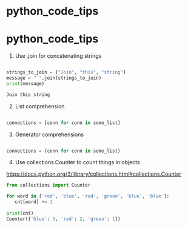 # python_code_tips

# python_code_tips

1. Use .join for concatenating strings
```python

strings_to_join = ["Join", "this", "string"]
message = " ".join(strings_to_join)
print(message)

Join this string
```

2. List comprehension
```python

connections = [conn for conn in some_list]
```

3. Generator comprehensions
```python

connections = (conn for conn in some_list)
```

4. Use collections.Counter to count things in objects

https://docs.python.org/3/library/collections.html#collections.Counter

```python
from collections import Counter

for word in ['red', 'blue', 'red', 'green', 'blue', 'blue']:
   cnt[word] += 1
   
print(cnt)
Counter({'blue': 3, 'red': 2, 'green': 1})
```

